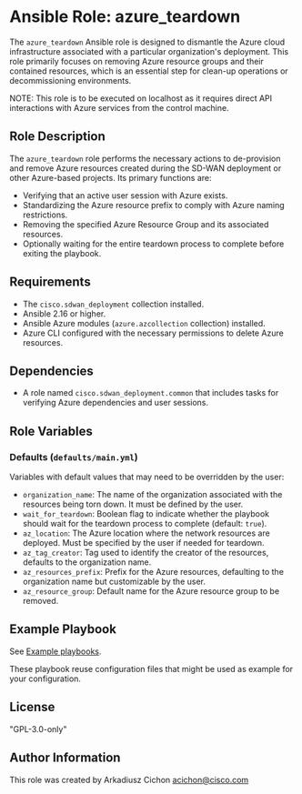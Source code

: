# Ansible Role: azure_teardown

The `azure_teardown` Ansible role is designed to dismantle the Azure cloud infrastructure associated with a particular organization's deployment. This role primarily focuses on removing Azure resource groups and their contained resources, which is an essential step for clean-up operations or decommissioning environments.

NOTE: This role is to be executed on localhost as it requires direct API interactions with Azure services from the control machine.

## Role Description

The `azure_teardown` role performs the necessary actions to de-provision and remove Azure resources created during the SD-WAN deployment or other Azure-based projects. Its primary functions are:

- Verifying that an active user session with Azure exists.
- Standardizing the Azure resource prefix to comply with Azure naming restrictions.
- Removing the specified Azure Resource Group and its associated resources.
- Optionally waiting for the entire teardown process to complete before exiting the playbook.

## Requirements

- The `cisco.sdwan_deployment` collection installed.
- Ansible 2.16 or higher.
- Ansible Azure modules (`azure.azcollection` collection) installed.
- Azure CLI configured with the necessary permissions to delete Azure resources.

## Dependencies

- A role named `cisco.sdwan_deployment.common` that includes tasks for verifying Azure dependencies and user sessions.

## Role Variables

### Defaults (`defaults/main.yml`)

Variables with default values that may need to be overridden by the user:

- `organization_name`: The name of the organization associated with the resources being torn down. It must be defined by the user.
- `wait_for_teardown`: Boolean flag to indicate whether the playbook should wait for the teardown process to complete (default: `true`).
- `az_location`: The Azure location where the network resources are deployed. Must be specified by the user if needed for teardown.
- `az_tag_creator`: Tag used to identify the creator of the resources, defaults to the organization name.
- `az_resources_prefix`: Prefix for the Azure resources, defaulting to the organization name but customizable by the user.
- `az_resource_group`: Default name for the Azure resource group to be removed.

## Example Playbook

See [Example playbooks](https://github.com/cisco-en-programmability/ansible-collection-sdwan-deployment/tree/main/playbooks).

These playbook reuse configuration files that might be used as example for your configuration.

## License

"GPL-3.0-only"

## Author Information

This role was created by Arkadiusz Cichon <acichon@cisco.com>
